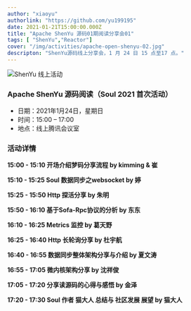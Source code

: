```yaml
---
author: "xiaoyu"
authorlink: "https://github.com/yu199195"
date: 2021-01-21T15:00:00.000Z
title: "Apache ShenYu 源码01期阅读分享会01"	
tags: [ "ShenYu","Reactor"]
cover: "/img/activities/apache-open-shenyu-02.jpg"
descripton: "ShenYu源码线上分享会，1 月 24 日 15 点至17 点。"
---
```


![ShenYu 线上活动](/img/shenyu/activite/shenyu-xmind.png)

### Apache ShenYu 源码阅读（Soul 2021 首次活动）

- 日期：2021年1月24日，星期日
- 时间：15:00 – 17:00
- 地点：线上腾讯会议室

### 活动详情

**15:00 - 15:10 开场介绍梦码分享流程 by kimming & 崔**

**15:10 - 15:25 Soul 数据同步之websocket by 婷**

**15:25 - 15:50 Http 探活分享 by 朱明**

**15:50 - 16:10 基于Sofa-Rpc协议的分析 by 东东**

**16:10 - 16:25 Metrics 监控 by 葛天野**

**16:25 - 16:40 Http 长轮询分享 by 杜宇航**

**16:40 - 16:55 数据同步整体架构分享与介绍 by 夏文涛**

**16:55 - 17:05 微内核架构分享 by 沈祥俊**

**17:05 - 17:20 分享读源码的心得与感悟 by 金泽**

**17:20 - 17:30 Soul 作者 猫大人 总结与 社区发展 展望 by 猫大人**
